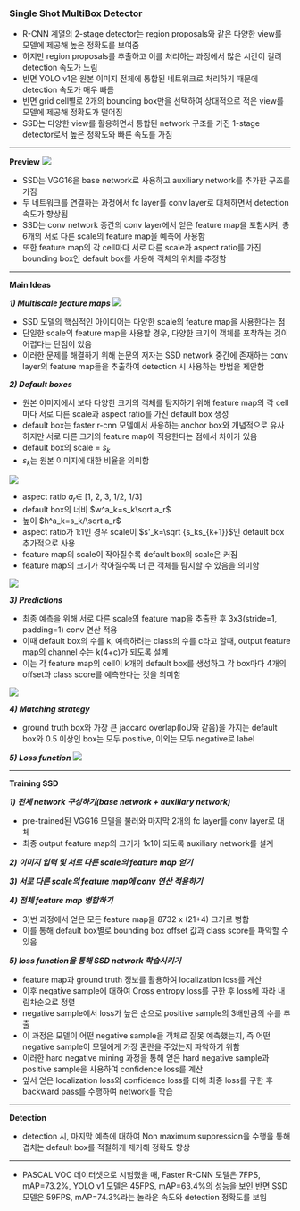 ### Single Shot MultiBox Detector
- R-CNN 계열의 2-stage detector는 region proposals와 같은 다양한 view를 모델에 제공해 높은 정확도를 보여줌
- 하지만 region proposals를 추출하고 이를 처리하는 과정에서 많은 시간이 걸려 detection 속도가 느림
- 반면 YOLO v1은 원본 이미지 전체에 통합된 네트워크로 처리하기 때문에 detection 속도가 매우 빠름
- 반면 grid cell별로 2개의 bounding box만을 선택하여 상대적으로 적은 view를 모델에 제공해 정확도가 떨어짐
- SSD는 다양한 view를 활용하면서 통합된 network 구조를 가진 1-stage detector로서 높은 정확도와 빠른 속도를 가짐
---
**Preview**
<img src="https://img1.daumcdn.net/thumb/R1280x0/?scode=mtistory2&fname=https%3A%2F%2Fblog.kakaocdn.net%2Fdn%2FcEHNEN%2FbtqSa9Yb4qh%2FtxKuruXq2rNmYYQzTeXHn1%2Fimg.png">
- SSD는 VGG16을 base network로 사용하고 auxiliary network를 추가한 구조를 가짐
- 두 네트워크를 연결하는 과정에서 fc layer를 conv layer로 대체하면서 detection 속도가 향상됨
- SSD는 conv network 중간의 conv layer에서 얻은 feature map을 포함시켜, 총 6개의 서로 다른 scale의 feature map을 예측에 사용함
- 또한 feature map의 각 cell마다 서로 다른 scale과 aspect ratio를 가진 bounding box인 default box를 사용해 객체의 위치를 추정함

---
**Main Ideas**

**_1) Multiscale feature maps_**
<img src="https://img1.daumcdn.net/thumb/R1280x0/?scode=mtistory2&fname=https%3A%2F%2Fblog.kakaocdn.net%2Fdn%2Fd9o18C%2FbtqR6v80uKO%2FjLZ1aj0nkGJYGpk1bwktIK%2Fimg.png">
- SSD 모델의 핵심적인 아이디어는 다양한 scale의 feature map을 사용한다는 점
- 단일한 scale의 feature map을 사용할 경우, 다양한 크기의 객체를 포착하는 것이 어렵다는 단점이 있음
- 이러한 문제를 해결하기 위해 논문의 저자는 SSD network 중간에 존재하는 conv layer의 feature map들을 추출하여 detection 시 사용하는 방법을 제안함

**_2) Default boxes_**
- 원본 이미지에서 보다 다양한 크기의 객체를 탐지하기 위해 feature map의 각 cell마다 서로 다른 scale과 aspect ratio를 가진 default box 생성
- default box는 faster r-cnn 모델에서 사용하는 anchor box와 개념적으로 유사하지만 서로 다른 크기의 feature map에 적용한다는 점에서 차이가 있음
- default box의 scale = $s_k$
- $s_k$는 원본 이미지에 대한 비율을 의미함
<img src="https://velog.velcdn.com/images/heayounchoi/post/f0528edd-1eb0-492a-bfbe-76222f975141/image.png">

- aspect ratio $a_r ∈$ \[1, 2, 3, 1/2, 1/3]
- default box의 너비 $w^a_k=s_k\sqrt a_r$
- 높이 $h^a_k=s_k/\sqrt a_r$
- aspect ratio가 1:1인 경우 scale이 $s'_k=\sqrt {s_ks_{k+1}}$인 default box 추가적으로 사용
- feature map의 scale이 작아질수록 default box의 scale은 커짐
- feature map의 크기가 작아질수록 더 큰 객체를 탐지할 수 있음을 의미함
<img src="https://img1.daumcdn.net/thumb/R1280x0/?scode=mtistory2&fname=https%3A%2F%2Fblog.kakaocdn.net%2Fdn%2FFEYNv%2FbtqSgLQrtnT%2FErJBo41yKDjKNwFA2JC99K%2Fimg.png">

**_3) Predictions_**
- 최종 예측을 위해 서로 다른 scale의 feature map을 추출한 후 3x3(stride=1, padding=1) conv 연산 적용
- 이때 default box의 수를 k, 예측하려는 class의 수를 c라고 할때, output feature map의 channel 수는 k(4+c)가 되도록 설꼐
- 이는 각 feature map의 cell이 k개의 default box를 생성하고 각 box마다 4개의 offset과 class score를 예측한다는 것을 의미함
<img src="https://img1.daumcdn.net/thumb/R1280x0/?scode=mtistory2&fname=https%3A%2F%2Fblog.kakaocdn.net%2Fdn%2Fbpcmxo%2FbtqRXGXUIcS%2FqFfch5Xk8keVDixu3xMRM0%2Fimg.png">

**_4) Matching strategy_**
- ground truth box와 가장 큰 jaccard overlap(IoU와 같음)을 가지는 default box와 0.5 이상인 box는 모두 positive, 이외는 모두 negative로 label

**_5) Loss function_**
<img src="https://velog.velcdn.com/images/heayounchoi/post/b6fbc5a2-2090-4104-ac7e-b916d9fc759a/image.png">

---
**Training SSD**

**_1) 전체 network 구성하기(base network + auxiliary network)_**
- pre-trained된 VGG16 모델을 불러와 마지막 2개의 fc layer를 conv layer로 대체
- 최종 output feature map의 크기가 1x1이 되도록 auxiliary network를 설계

**_2) 이미지 입력 및 서로 다른 scale의 feature map 얻기_**

**_3) 서로 다른 scale의 feature map에 conv 연산 적용하기_**

**_4) 전체 feature map 병합하기_**
- 3)번 과정에서 얻은 모든 feature map을 8732 x (21+4) 크기로 병합
- 이를 통해 default box별로 bounding box offset 값과 class score를 파악할 수 있음

**_5) loss function을 통해 SSD network 학습시키기_**
- feature map과 ground truth 정보를 활용하여 localization loss를 계산
- 이후 negative sample에 대하여 Cross entropy loss를 구한 후 loss에 따라 내림차순으로 정렬
- negative sample에서 loss가 높은 순으로 positive sample의 3배만큼의 수를 추출
- 이 과정은 모델이 어떤 negative sample을 객체로 잘못 예측했는지, 즉 어떤 negative sample이 모델에게 가장 혼란을 주었는지 파악하기 위함
- 이러한 hard negative mining 과정을 통해 얻은 hard negative sample과 positive sample을 사용하여 confidence loss를 계산
- 앞서 얻은 localization loss와 confidence loss를 더해 최종 loss를 구한 후 backward pass를 수행하여 network를 학습

---
**Detection**
- detection 시, 마지막 예측에 대하여 Non maximum suppression을 수행을 통해 겹치는 default box를 적절하게 제거해 정확도 향상
---
- PASCAL VOC 데이터셋으로 시험했을 때, Faster R-CNN 모델은 7FPS, mAP=73.2%, YOLO v1 모델은 45FPS, mAP=63.4%의 성능을 보인 반면 SSD 모델은 59FPS, mAP=74.3%라는 놀라운 속도와 detection 정확도를 보임
